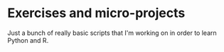 # Exercises and micro-projects

Just a bunch of really basic scripts that I'm working on in order to learn Python and R.
